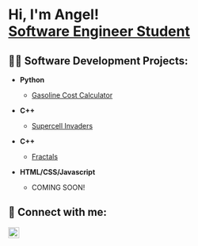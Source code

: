 <h1>Hi, I'm Angel! <br/><a href="https://www.linkedin.com/in/angelramosrodriguez/">Software Engineer Student</a></h1>

<h2>👨‍💻 Software Development Projects:</h2>

- <b>Python</b>
  - [Gasoline Cost Calculator](https://github.com/angelramos1/Gasoline-Cost-Calculator)

- <b>C++</b>
  - [Supercell Invaders](https://github.com/angelramos1/Supercell-Invaders)
 
- <b>C++</b>
  - [Fractals](https://github.com/angelramos1/Fractals)

- <b>HTML/CSS/Javascript</b>
  - <p>COMING SOON!</p>

<h2> 🤳 Connect with me:</h2>

[<img align="left" alt="JoshMadakor | LinkedIn" width="22px" src="https://cdn.jsdelivr.net/npm/simple-icons@v3/icons/linkedin.svg" />][linkedin]

[linkedin]: https://linkedin.com/in/joshmadakor

<!--
**joshmadakor1/joshmadakor1** is a ✨ _special_ ✨ repository because its `README.md` (this file) appears on your GitHub profile.

Here are some ideas to get you started:

- 🔭 I’m currently working on ...
- 🌱 I’m currently learning ...
- 👯 I’m looking to collaborate on ...
- 🤔 I’m looking for help with ...
- 💬 Ask me about ...
- 📫 How to reach me: ...
- 😄 Pronouns: ...
- ⚡ Fun fact: ...
-->
